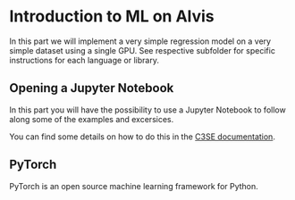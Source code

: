 # Introduction to ML on Alvis
In this part we will implement a very simple regression model on a very simple
dataset using a single GPU. See respective subfolder for specific instructions
for each language or library.

## Opening a Jupyter Notebook
In this part you will have the possibility to use a Jupyter Notebook to follow
along some of the examples and excersices.

You can find some details on how to do this in the [C3SE
documentation](https://www.c3se.chalmers.se/documentation/applications/jupyter/).

## PyTorch
PyTorch is an open source machine learning framework for Python.

